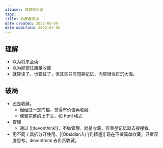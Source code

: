 ```yaml
---
aliases: 收藏家谬误
tags: 
title: 收藏者谬误
date created: 2022-06-09
date modified: 2022-07-05
---
```


## 理解

- 以为将来会读
- 以为能管住海量收藏
- 就算读了，也管住了，但其实只有短期记忆，内容很快石沉大海。

## 破局

- 还是收藏，
	- 但经过一定门槛，觉得有价值再收藏
	- 保留完整的上下文，如 html 格式
- 管理
	- 通过 [[devonthink]]，不做管理，就是收藏，有零星记忆就去搜搜看。
- 用不同工具拆分开使用。[[Obsidian入门到精通]] 现在不做简单收藏，只做深度思考。devonthink 去负责收藏。
